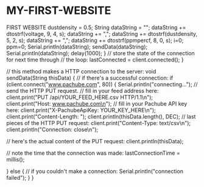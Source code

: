 # MY-FIRST-WEBSITE
FIRST WEBSITE
 dustdensity = 0.5;
 String dataString = "";
 dataString += dtostrf(voltage, 9, 4, s);
 dataString += ",";
 dataString += dtostrf(dustdensity, 5, 2, s);
 dataString += ",";
 dataString += dtostrf(ppmpercf, 8, 0, s);
 i=0;
 ppm=0;
 Serial.println(dataString);
 sendData(dataString);
 Serial.println(dataString);
 delay(1000);
 }
 // store the state of the connection for next time through
 // the loop:
 lastConnected = client.connected();
 }

// this method makes a HTTP connection to the server:
 void sendData(String thisData) {
 // if there's a successful connection:
 if (client.connect("www.pachube.com", 80)) {
 Serial.println("connecting...");
 // send the HTTP PUT request.
 // fill in your feed address here:
 client.print("PUT /api/YOUR_FEED_HERE.csv HTTP/1.1\n");
 client.print("Host: www.pachube.com\n");
 // fill in your Pachube API key here:
 client.print("X-PachubeApiKey: YOUR_KEY_HERE\n");
 client.print("Content-Length: ");
 client.println(thisData.length(), DEC);
// last pieces of the HTTP PUT request:
client.print("Content-Type: text/csv\n");
client.println("Connection: close\n");

// here's the actual content of the PUT request:
client.println(thisData);

// note the time that the connection was made:
lastConnectionTime = millis();


}
 else {
 // if you couldn't make a connection:
 Serial.println("connection failed");
 }
 }
